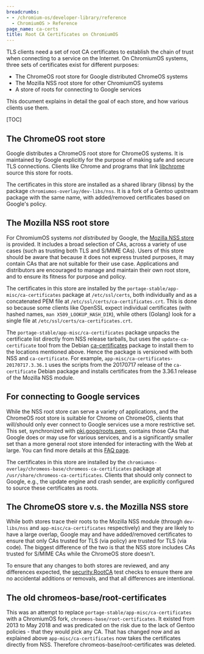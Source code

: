 ```yaml
---
breadcrumbs:
- - /chromium-os/developer-library/reference
  - ChromiumOS > Reference
page_name: ca-certs
title: Root CA Certificates on ChromiumOS
---
```


TLS clients need a set of root CA certificates to establish the chain of trust
when connecting to a service on the Internet. On ChromiumOS systems, three sets
of certificates exist for different purposes:

  - The ChromeOS root store for Google distributed ChromeOS systems
  - The Mozilla NSS root store for other ChromiumOS systems
  - A store of roots for connecting to Google services

This document explains in detail the goal of each store, and how various clients
use them.

[TOC]

## The ChromeOS root store

Google distributes a ChromeOS root store for ChromeOS systems. It is
maintained by Google explicitly for the purpose of making safe and secure TLS
connections. Clients like Chrome and programs that link [libchrome] source this
store for roots.

The certificates in this store are installed as a shared library (libnss) by the
package `chromiumos-overlay/dev-libs/nss`. It is a fork of a Gentoo upstream
package with the same name, with added/removed certificates based on Google's
policy.

## The Mozilla NSS root store

For ChromiumOS systems _not distributed_ by Google, the [Mozilla NSS store] is
provided. It includes a broad selection of CAs, across a variety of use cases
(such as trusting both TLS and S/MIME CAs). Users of this store should be aware
that because it does not express trusted purposes, it may contain CAs that are
not suitable for their use case. Applications and distributors are encouraged to
manage and maintain their own root store, and to ensure its fitness for purpose
and policy.

The certificates in this store are installed by the
`portage-stable/app-misc/ca-certificates` package at `/etc/ssl/certs`, both
individually and as a concatenated PEM file at
`/etc/ssl/certs/ca-certificates.crt`. This is done so because some clients like
OpenSSL expect individual certificates (with hashed names, `man
X509_LOOKUP_HASH_DIR`), while others (Golang) look for a single file at
`/etc/ssl/certs/ca-certificates.crt`.

The `portage-stable/app-misc/ca-certificates` package unpacks the certificate
list directly from NSS release tarballs, but uses the `update-ca-certificate`
tool from the Debian [ca-certificates] package to install them to the locations
mentioned above. Hence the package is versioned with both NSS and
`ca-certificate`. For example, `app-misc/ca-certificates-20170717.3.36.1` uses
the scripts from the 20170717 release of the `ca-certificate` Debian package and
installs certificates from the 3.36.1 release of the Mozilla NSS module.

## For connecting to Google services

While the NSS root store can serve a variety of applications, and the ChromeOS
root store is suitable for Chrome on ChromeOS, clients that will/should only
ever connect to Google services use a more restrictive set. This set,
synchronized with [pki.goog/roots.pem], contains those CAs that Google does or
may use for various services, and is a significantly smaller set than a more
general root store intended for interacting with the Web at large. You can find
more details at this [FAQ page].

The certificates in this store are installed by the
`chromiumos-overlay/chromeos-base/chromeos-ca-certificates` package at
`/usr/share/chromeos-ca-certificates`. Clients that should only connect to
Google, e.g., the update engine and crash sender, are explicitly configured to
source these certificates as roots.

## The ChromeOS store v.s. the Mozilla NSS store

While both stores trace their roots to the Mozilla NSS module (through
`dev-libs/nss` and `app-misc/ca-certificates` respectively) and they are likely
to have a large overlap, Google may and have added/removed certificates to
ensure that only CAs trusted for TLS (via policy) are trusted for TLS (via
code). The biggest difference of the two is that the NSS store includes CAs
trusted for S/MIME CAs while the ChromeOS store doesn't.

To ensure that any changes to both stores are reviewed, and any differences
expected, the [security.RootCA] test checks to ensure there are no accidental
additions or removals, and that all differences are intentional.

## The old chromeos-base/root-certificates

This was an attempt to replace `portage-stable/app-misc/ca-certificates` with a
ChromiumOS fork, `chromeos-base/root-certificates`. It existed from 2013 to May
2018 and was predicated on the risk due to the lack of Gentoo policies - that
they would pick any CA. That has changed now and as explained above
`app-misc/ca-certificates` now takes the certificates directly from NSS.
Therefore chromeos-base/root-certificates was deleted.

[libchrome]: /chromium-os/developer-library/guides/infrastructure/libchrome/
[Mozilla NSS store]: https://wiki.mozilla.org/CA
[pki.goog/roots.pem]: https://pki.goog/
[ca-certificates]: https://packages.debian.org/sid/ca-certificates
[security.RootCA]: https://chromium.googlesource.com/chromiumos/platform/tast-tests/+/HEAD/src/chromiumos/tast/local/bundles/cros/security/root_ca.go
[pki.goog/roots.pem]: https://pki.goog/roots.pem
[FAQ page]: https://pki.goog/faq/
